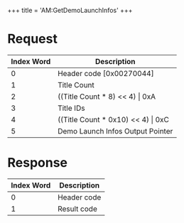 +++
title = 'AM:GetDemoLaunchInfos'
+++

# Request

| Index Word | Description                           |
|------------|---------------------------------------|
| 0          | Header code \[0x00270044\]            |
| 1          | Title Count                           |
| 2          | ((Title Count \* 8) \<\< 4) \| 0xA    |
| 3          | Title IDs                             |
| 4          | ((Title Count \* 0x10) \<\< 4) \| 0xC |
| 5          | Demo Launch Infos Output Pointer      |

# Response

| Index Word | Description |
|------------|-------------|
| 0          | Header code |
| 1          | Result code |